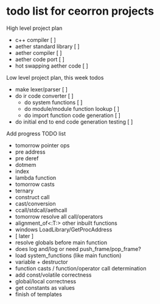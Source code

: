 # todo list for ceorron projects

High level project plan
 - c++ compiler                                            [ ]
 - aether standard library                                 [ ]
 - aether compiler                                         [ ]
 - aether code port                                        [ ]
 - hot swapping aether code                                [ ]

Low level project plan, this week todos
 - make lexer/parser                                       [ ]
 - do ir code converter                                    [ ]
   - do system functions                                   [ ]
   - do module/module function lookup                      [ ]
   - do import function code generation                    [ ]
 - do initial end to end code generation testing           [ ]

Add progress TODO list
- tomorrow pointer ops
- pre address
- pre deref
- dotmem
- index
- lambda function
- tomorrow casts
- ternary
- construct call
- cast/conversion
- ccall/stdcall/aethcall
- tomorrow resolve all call/operators
- alignment_of<:T:> other inbuilt functions
- windows LoadLibrary/GetProcAddress
- [ later ]
- resolve globals before main function
- does log and/log or need push_frame/pop_frame?
- load system_functions (like main function)
- variable + destructor
- function casts / function/operator call determination
- add const/volatile correctness
- global/local correctness
- get constants as values
- finish of templates
